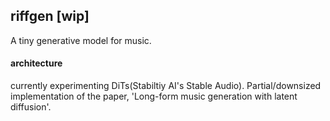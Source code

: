 ## riffgen [wip]

A tiny generative model for music. 

#### architecture
currently experimenting DiTs(Stabiltiy AI's Stable Audio). Partial/downsized implementation of the paper, 'Long-form music generation with latent diffusion'.
